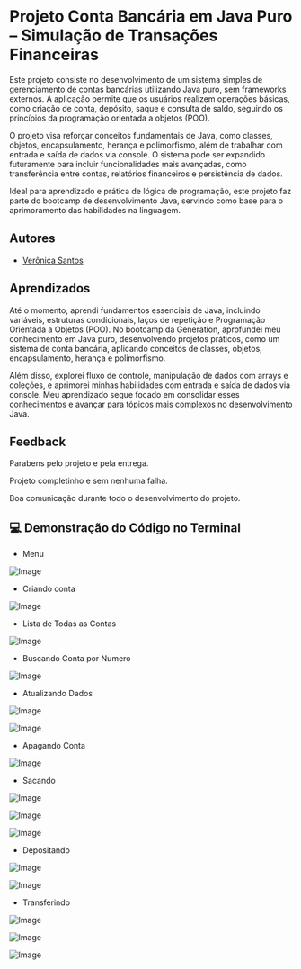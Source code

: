 
# Projeto Conta Bancária em Java Puro – Simulação de Transações Financeiras

Este projeto consiste no desenvolvimento de um sistema simples de gerenciamento de contas bancárias utilizando Java puro, sem frameworks externos. A aplicação permite que os usuários realizem operações básicas, como criação de conta, depósito, saque e consulta de saldo, seguindo os princípios da programação orientada a objetos (POO).

O projeto visa reforçar conceitos fundamentais de Java, como classes, objetos, encapsulamento, herança e polimorfismo, além de trabalhar com entrada e saída de dados via console. O sistema pode ser expandido futuramente para incluir funcionalidades mais avançadas, como transferência entre contas, relatórios financeiros e persistência de dados.

Ideal para aprendizado e prática de lógica de programação, este projeto faz parte do bootcamp de desenvolvimento Java, servindo como base para o aprimoramento das habilidades na linguagem.

## Autores

- [Verônica Santos](https://github.com/veronicaferreiradev)


## Aprendizados

Até o momento, aprendi fundamentos essenciais de Java, incluindo variáveis, estruturas condicionais, laços de repetição e Programação Orientada a Objetos (POO). No bootcamp da Generation, aprofundei meu conhecimento em Java puro, desenvolvendo projetos práticos, como um sistema de conta bancária, aplicando conceitos de classes, objetos, encapsulamento, herança e polimorfismo.

Além disso, explorei fluxo de controle, manipulação de dados com arrays e coleções, e aprimorei minhas habilidades com entrada e saída de dados via console. Meu aprendizado segue focado em consolidar esses conhecimentos e avançar para tópicos mais complexos no desenvolvimento Java.


## Feedback

Parabens pelo projeto e pela entrega. 

Projeto completinho e sem nenhuma falha.

Boa comunicação durante todo o desenvolvimento do projeto.


## 💻 Demonstração do Código no Terminal

 - Menu
   
![Image](https://github.com/user-attachments/assets/a64abf0a-7bc4-41d0-879e-445d03a9e8e9)

 - Criando conta
   
![Image](https://github.com/user-attachments/assets/93f8a880-867e-49f3-a51b-6f88bf3666df)

 - Lista de Todas as Contas
   
![Image](https://github.com/user-attachments/assets/98f90515-1f54-4ea3-95ec-e9493c92080c)

 - Buscando Conta por Numero
   
![Image](https://github.com/user-attachments/assets/f89ff635-e5b1-4101-8a4b-dd6950110b2b)


 - Atualizando Dados

   
![Image](https://github.com/user-attachments/assets/98f90515-1f54-4ea3-95ec-e9493c92080c)



![Image](https://github.com/user-attachments/assets/4e6c3799-cbae-4f5b-b5fc-bf2ed3c671a6)

 - Apagando Conta

   
![Image](https://github.com/user-attachments/assets/bf2353f6-4845-41f9-b5eb-0368a64eebb7)


 - Sacando
   
 ![Image](https://github.com/user-attachments/assets/9570e354-291c-47fd-b321-40ee21857ddf)
 

![Image](https://github.com/user-attachments/assets/573a1f6e-4beb-4258-8f85-db40655c2c94)


![Image](https://github.com/user-attachments/assets/8c12cbfe-d895-48fa-bf6b-e3ee971083f3)

 - Depositando

   
![Image](https://github.com/user-attachments/assets/9570e354-291c-47fd-b321-40ee21857ddf)


![Image](https://github.com/user-attachments/assets/929d38ca-58f7-450f-94b6-b755a4d3ee28)

 - Transferindo
   

![Image](https://github.com/user-attachments/assets/9570e354-291c-47fd-b321-40ee21857ddf)


![Image](https://github.com/user-attachments/assets/b7c7a78b-90b5-4b56-8369-6a04ef8866e3)


![Image](https://github.com/user-attachments/assets/8cf8afcc-4e36-49fd-a3b0-42f62a7b8c8a)

